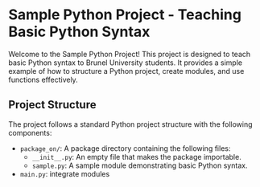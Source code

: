 # Sample Python Project - Teaching Basic Python Syntax

Welcome to the Sample Python Project! This project is designed to teach basic Python syntax to Brunel University students. It provides a simple example of how to structure a Python project, create modules, and use functions effectively.

## Project Structure

The project follows a standard Python project structure with the following components:

- `package_on/`: A package directory containing the following files:
    - `__init__.py`: An empty file that makes the package importable.
    - `sample.py`: A sample module demonstrating basic Python syntax.
- `main.py`: integrate modules
